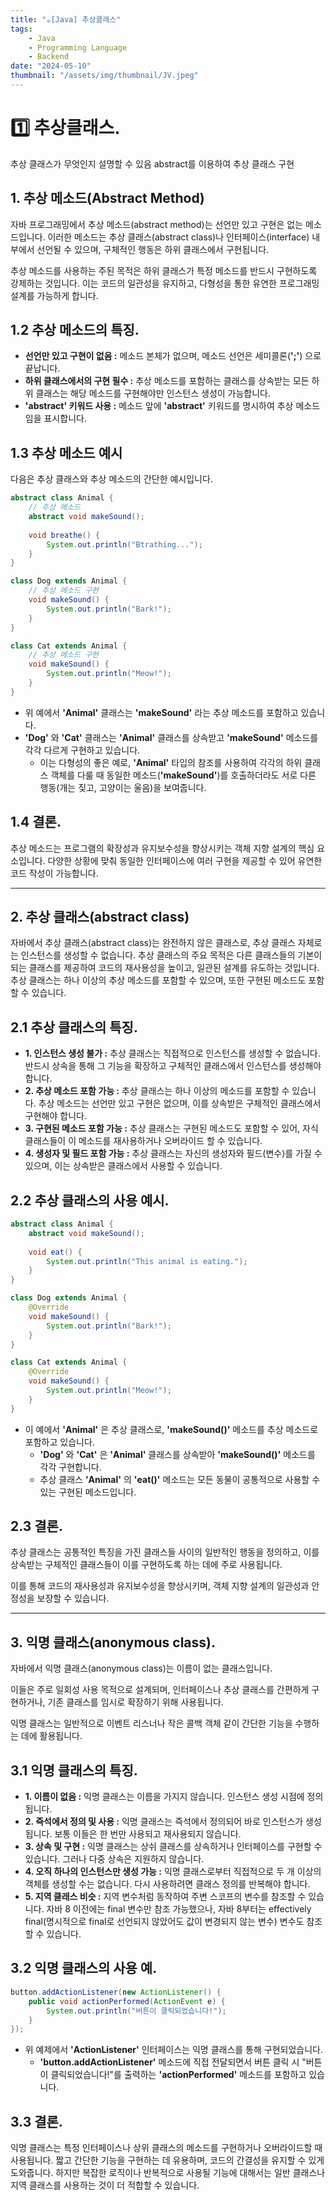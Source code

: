 ```yaml
---
title: "☕️[Java] 추상클래스"
tags:
    - Java
    - Programming Language
    - Backend
date: "2024-05-10"
thumbnail: "/assets/img/thumbnail/JV.jpeg"
---
```


# 1️⃣ 추상클래스.
추상 클래스가 무엇인지 설명할 수 있음
abstract를 이용하여 추상 클래스 구현

## 1. 추상 메소드(Abstract Method)
자바 프로그래밍에서 추상 메소드(abstract method)는 선언만 있고 구현은 없는 메소드입니다.
이러한 메소드는 추상 클래스(abstract class)나 인터페이스(interface) 내부에서 선언될 수 있으며, 구체적인 행동은 하위 클래스에서 구현됩니다.

추상 메소드를 사용하는 주된 목적은 하위 클래스가 특정 메소드를 반드시 구현하도록 강제하는 것입니다.
이는 코드의 일관성을 유지하고, 다형성을 통한 유연한 프로그래밍 설계를 가능하게 합니다.

## 1.2 추상 메소드의 특징.
- **선언만 있고 구현이 없음 :** 메소드 본체가 없으며, 메소드 선언은 세미콜론(**';'**) 으로 끝납니다.
- **하위 클래스에서의 구현 필수 :** 추상 메소드를 포함하는 클래스를 상속받는 모든 하위 클래스는 해당 메소드를 구현해야만 인스턴스 생성이 가능합니다.
- **'abstract' 키워드 사용 :** 메소드 앞에 **'abstract'** 키워드를 명시하여 추상 메소드임을 표시합니다.

## 1.3 추상 메소드 예시
다음은 추상 클래스와 추상 메소드의 간단한 예시입니다.
```java
abstract class Animal {
    // 추상 메소드
    abstract void makeSound();
    
    void breathe() {
        System.out.println("Btrathing...");
    }
}

class Dog extends Animal {
    // 추상 메소드 구현
    void makeSound() {
        System.out.println("Bark!");
    }
}

class Cat extends Animal {
    // 추상 메소드 구현
    void makeSound() {
        System.out.println("Meow!");
    }
}
```

- 위 예에서 **'Animal'** 클래스는 **'makeSound'** 라는 추상 메소드를 포함하고 있습니다.
- **'Dog'** 와 **'Cat'** 클래스는 **'Animal'** 클래스를 상속받고 **'makeSound'** 메소드를 각각 다르게 구현하고 있습니다.
    - 이는 다형성의 좋은 예로, **'Animal'** 타입의 참조를 사용하여 각각의 하위 클래스 객체를 다룰 때 동일한 메소드(**'makeSound'**)를 호출하더라도 서로 다른 행동(개는 짖고, 고양이는 울음)을 보여줍니다.

## 1.4 결론.
추상 메소드는 프로그램의 확장성과 유지보수성을 향상시키는 객체 지향 설계의 핵심 요소입니다.
다양한 상황에 맞춰 동일한 인터페이스에 여러 구현을 제공할 수 있어 유연한 코드 작성이 가능합니다.

---

## 2. 추상 클래스(abstract class)
자바에서 추상 클래스(abstract class)는 완전하지 않은 클래스로, 추상 클래스 자체로는 인스턴스를 생성할 수 없습니다.
추상 클래스의 주요 목적은 다른 클래스들의 기본이 되는 클래스를 제공하여 코드의 재사용성을 높이고, 일관된 설계를 유도하는 것입니다.
추상 클래스는 하나 이상의 추상 메소드를 포함할 수 있으며, 또한 구현된 메소드도 포함할 수 있습니다.

## 2.1 추상 클래스의 특징.
- **1. 인스턴스 생성 불가 :** 추상 클래스는 직접적으로 인스턴스를 생성할 수 없습니다. 반드시 상속을 통해 그 기능을 확장하고 구체적인 클래스에서 인스턴스를 생성해야 합니다.
- **2. 추상 메소드 포함 가능 :** 추상 클래스는 하나 이상의 메소드를 포함할 수 있습니다. 추상 메소드는 선언만 있고 구현은 없으며, 이를 상속받은 구체적인 클래스에서 구현해야 합니다.
- **3. 구현된 메소드 포함 가능 :** 추상 클래스는 구현된 메소드도 포함할 수 있어, 자식 클래스들이 이 메소드를 재사용하거나 오버라이드 할 수 있습니다.
- **4. 생성자 및 필드 포함 가능 :** 추상 클래스는 자신의 생성자와 필드(변수)를 가질 수 있으며, 이는 상속받은 클래스에서 사용할 수 있습니다.

## 2.2 추상 클래스의 사용 예시.
```java
abstract class Animal {
    abstract void makeSound();
    
    void eat() {
        System.out.println("This animal is eating.");
    }
}

class Dog extends Animal {
    @Override
    void makeSound() {
        System.out.println("Bark!");
    }
}

class Cat extends Animal {
    @Override
    void makeSound() {
        System.out.println("Meow!");
    }
}
```

- 이 예에서 **'Animal'** 은 추상 클래스로, **'makeSound()'** 메소드를 추상 메소드로 포함하고 있습니다.
    - **'Dog'** 와 **'Cat'** 은 **'Animal'** 클래스를 상속받아 **'makeSound()'** 메소드를 각각 구현합니다.
    - 추상 클래스 **'Animal'** 의 **'eat()'** 메소드는 모든 동물이 공통적으로 사용할 수 있는 구현된 메소드입니다.

## 2.3 결론.
추상 클래스는 공통적인 특징을 가진 클래스들 사이의 일반적인 행동을 정의하고, 이를 상속받는 구체적인 클래스들이 이를 구현하도록 하는 데에 주로 사용됩니다.

이를 통해 코드의 재사용성과 유지보수성을 향상시키며, 객체 지향 설계의 일관성과 안정성을 보장할 수 있습니다.

---

## 3. 익명 클래스(anonymous class).
자바에서 익명 클래스(anonymous class)는 이름이 없는 클래스입니다.

이들은 주로 일회성 사용 목적으로 설계되며, 인터페이스나 추상 클래스를 간편하게 구현하거나, 기존 클래스를 임시로 확장하기 위해 사용됩니다.

익명 클래스는 일반적으로 이벤트 리스너나 작은 콜백 객체 같이 간단한 기능을 수행하는 데에 활용됩니다.

## 3.1 익명 클래스의 특징.
- **1. 이름이 없음 :** 익명 클래스는 이름을 가지지 않습니다. 인스턴스 생성 시점에 정의됩니다.
- **2. 즉석에서 정의 및 사용 :** 익명 클래스는 즉석에서 정의되어 바로 인스턴스가 생성됩니다. 보통 이들은 한 번만 사용되고 재사용되지 않습니다.
- **3. 상속 및 구현 :** 익명 클래스는 상쉬 클래스를 상속하거나 인터페이스를 구현할 수 있습니다. 그러나 다중 상속은 지원하지 않습니다.
- **4. 오직 하나의 인스턴스만 생성 가능 :** 익명 클래스로부터 직접적으로 두 개 이상의 객체를 생성할 수는 없습니다. 다시 사용하려면 클래스 정의를 반복해야 합니다.
- **5. 지역 클래스 비슷 :** 지역 변수처럼 동작하여 주변 스코프의 변수를 참조할 수 있습니다. 자바 8 이전에는 final 변수만 참조 가능했으나, 자바 8부터는 effectively final(명시적으로 final로 선언되지 않았어도 값이 변경되지 않는 변수) 변수도 참조할 수 있습니다.

## 3.2 익명 클래스의 사용 예.
```java
button.addActionListener(new ActionListener() {
    public void actionPerformed(ActionEvent e) {
        System.out.println("버튼이 클릭되었습니다!");
    }
});
```
- 위 예제에서 **'ActionListener'** 인터페이스는 익명 클래스를 통해 구현되었습니다.
    - **'button.addActionListener'** 메소드에 직접 전달되면서 버튼 클릭 시 "버튼이 클릭되었습니다!"를 출력하는 **'actionPerformed'** 메소드를 포함하고 있습니다.

## 3.3 결론.
익명 클래스는 특정 인터페이스나 상위 클래스의 메소드를 구현하거나 오버라이드할 때 사용됩니다.
짧고 간단한 기능을 구현하는 데 유용하며, 코드의 간결성을 유지할 수 있게 도와줍니다.
하지만 복잡한 로직이나 반복적으로 사용될 기능에 대해서는 일반 클래스나 지역 클래스를 사용하는 것이 더 적합할 수 있습니다.
